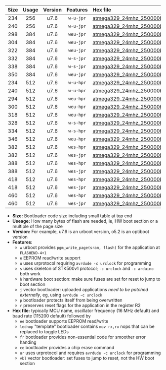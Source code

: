 |Size|Usage|Version|Features|Hex file|
|:-:|:-:|:-:|:-:|:--|
|234|256|u7.6|`w-u-jpr`|[atmega329_24mhz_250000bps_ur_vbl.hex](https://raw.githubusercontent.com/stefanrueger/urboot/main/atmega329_24mhz_250000bps_ur_vbl.hex)|
|240|256|u7.6|`w-u-jpr`|[atmega329_24mhz_250000bps_lednop_ur_vbl.hex](https://raw.githubusercontent.com/stefanrueger/urboot/main/atmega329_24mhz_250000bps_lednop_ur_vbl.hex)|
|298|384|u7.6|`weu-jpr`|[atmega329_24mhz_250000bps_ee_ur_vbl.hex](https://raw.githubusercontent.com/stefanrueger/urboot/main/atmega329_24mhz_250000bps_ee_ur_vbl.hex)|
|304|384|u7.6|`weu-jpr`|[atmega329_24mhz_250000bps_ee_lednop_ur_vbl.hex](https://raw.githubusercontent.com/stefanrueger/urboot/main/atmega329_24mhz_250000bps_ee_lednop_ur_vbl.hex)|
|322|384|u7.6|`weu-jpr`|[atmega329_24mhz_250000bps_ee_lednop_fr_ur_vbl.hex](https://raw.githubusercontent.com/stefanrueger/urboot/main/atmega329_24mhz_250000bps_ee_lednop_fr_ur_vbl.hex)|
|332|384|u7.6|`w-s-jpr`|[atmega329_24mhz_250000bps_vbl.hex](https://raw.githubusercontent.com/stefanrueger/urboot/main/atmega329_24mhz_250000bps_vbl.hex)|
|338|384|u7.6|`w-s-jpr`|[atmega329_24mhz_250000bps_lednop_vbl.hex](https://raw.githubusercontent.com/stefanrueger/urboot/main/atmega329_24mhz_250000bps_lednop_vbl.hex)|
|350|384|u7.6|`weu-jpr`|[atmega329_24mhz_250000bps_ee_lednop_fr_ce_ur_vbl.hex](https://raw.githubusercontent.com/stefanrueger/urboot/main/atmega329_24mhz_250000bps_ee_lednop_fr_ce_ur_vbl.hex)|
|234|512|u7.6|`w-u-hpr`|[atmega329_24mhz_250000bps_ur.hex](https://raw.githubusercontent.com/stefanrueger/urboot/main/atmega329_24mhz_250000bps_ur.hex)|
|240|512|u7.6|`w-u-hpr`|[atmega329_24mhz_250000bps_lednop_ur.hex](https://raw.githubusercontent.com/stefanrueger/urboot/main/atmega329_24mhz_250000bps_lednop_ur.hex)|
|294|512|u7.6|`weu-hpr`|[atmega329_24mhz_250000bps_ee_ur.hex](https://raw.githubusercontent.com/stefanrueger/urboot/main/atmega329_24mhz_250000bps_ee_ur.hex)|
|300|512|u7.6|`weu-hpr`|[atmega329_24mhz_250000bps_ee_lednop_ur.hex](https://raw.githubusercontent.com/stefanrueger/urboot/main/atmega329_24mhz_250000bps_ee_lednop_ur.hex)|
|318|512|u7.6|`weu-hpr`|[atmega329_24mhz_250000bps_ee_lednop_fr_ur.hex](https://raw.githubusercontent.com/stefanrueger/urboot/main/atmega329_24mhz_250000bps_ee_lednop_fr_ur.hex)|
|328|512|u7.6|`w-s-hpr`|[atmega329_24mhz_250000bps.hex](https://raw.githubusercontent.com/stefanrueger/urboot/main/atmega329_24mhz_250000bps.hex)|
|334|512|u7.6|`w-s-hpr`|[atmega329_24mhz_250000bps_lednop.hex](https://raw.githubusercontent.com/stefanrueger/urboot/main/atmega329_24mhz_250000bps_lednop.hex)|
|346|512|u7.6|`weu-hpr`|[atmega329_24mhz_250000bps_ee_lednop_fr_ce_ur.hex](https://raw.githubusercontent.com/stefanrueger/urboot/main/atmega329_24mhz_250000bps_ee_lednop_fr_ce_ur.hex)|
|382|512|u7.6|`wes-hpr`|[atmega329_24mhz_250000bps_ee.hex](https://raw.githubusercontent.com/stefanrueger/urboot/main/atmega329_24mhz_250000bps_ee.hex)|
|382|512|u7.6|`wes-jpr`|[atmega329_24mhz_250000bps_ee_vbl.hex](https://raw.githubusercontent.com/stefanrueger/urboot/main/atmega329_24mhz_250000bps_ee_vbl.hex)|
|388|512|u7.6|`wes-hpr`|[atmega329_24mhz_250000bps_ee_lednop.hex](https://raw.githubusercontent.com/stefanrueger/urboot/main/atmega329_24mhz_250000bps_ee_lednop.hex)|
|388|512|u7.6|`wes-jpr`|[atmega329_24mhz_250000bps_ee_lednop_vbl.hex](https://raw.githubusercontent.com/stefanrueger/urboot/main/atmega329_24mhz_250000bps_ee_lednop_vbl.hex)|
|418|512|u7.6|`wes-hpr`|[atmega329_24mhz_250000bps_ee_lednop_fr.hex](https://raw.githubusercontent.com/stefanrueger/urboot/main/atmega329_24mhz_250000bps_ee_lednop_fr.hex)|
|418|512|u7.6|`wes-jpr`|[atmega329_24mhz_250000bps_ee_lednop_fr_vbl.hex](https://raw.githubusercontent.com/stefanrueger/urboot/main/atmega329_24mhz_250000bps_ee_lednop_fr_vbl.hex)|
|460|512|u7.6|`wes-hpr`|[atmega329_24mhz_250000bps_ee_lednop_fr_ce.hex](https://raw.githubusercontent.com/stefanrueger/urboot/main/atmega329_24mhz_250000bps_ee_lednop_fr_ce.hex)|
|460|512|u7.6|`wes-jpr`|[atmega329_24mhz_250000bps_ee_lednop_fr_ce_vbl.hex](https://raw.githubusercontent.com/stefanrueger/urboot/main/atmega329_24mhz_250000bps_ee_lednop_fr_ce_vbl.hex)|

- **Size:** Bootloader code size including small table at top end
- **Useage:** How many bytes of flash are needed, ie, HW boot section or a multiple of the page size
- **Version:** For example, u7.6 is an urboot version, o5.2 is an optiboot version
- **Features:**
  + `w` urboot provides `pgm_write_page(sram, flash)` for the application at `FLASHEND-4+1`
  + `e` EEPROM read/write support
  + `u` uses urprotocol requiring `avrdude -c urclock` for programming
  + `s` uses skeleton of STK500v1 protocol; `-c urclock` and `-c arduino` both work
  + `h` hardware boot section: make sure fuses are set for reset to jump to boot section
  + `j` vector bootloader: uploaded applications *need to be patched externally*, eg, using `avrdude -c urclock`
  + `p` bootloader protects itself from being overwritten
  + `r` preserves reset flags for the application in the register R2
- **Hex file:** typically MCU name, oscillator frequency (16 MHz default) and baud rate (115200 default) followed by
  + `ee` bootloader supports EEPROM read/write
  + `lednop` "template" bootloader contains `mov rx,rx` nops that can be replaced to toggle LEDs
  + `fr` bootloader provides non-essential code for smoother error handing
  + `ce` bootloader provides a chip erase command
  + `ur` uses urprotocol and requires `avrdude -c urclock` for programming
  + `vbl` vector bootloader: set fuses to jump to reset, not the HW boot section

